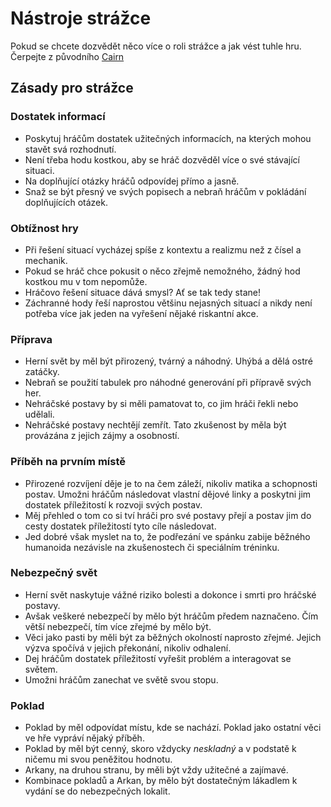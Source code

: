 # Nástroje strážce

Pokud se chcete dozvědět něco více o roli strážce a jak vést tuhle hru. Čerpejte z původního [Cairn](https://cairnrpg.com/second-edition/wardens-guide/)

## Zásady pro strážce

### Dostatek informací

- Poskytuj hráčům dostatek užitečných informacích, na kterých mohou stavět svá rozhodnutí.
- Není třeba hodu kostkou, aby se hráč dozvěděl více o své stávající situaci.
- Na doplňující otázky hráčů odpovídej přímo a jasně.
- Snaž se být přesný ve svých popisech a nebraň hráčům v pokládání doplňujících otázek.

### Obtížnost hry

- Při řešení situací vycházej spíše z kontextu a realizmu než z čísel a mechanik.
- Pokud se hráč chce pokusit o něco zřejmě nemožného, žádný hod kostkou mu v tom nepomůže.
- Hráčovo řešení situace dává smysl? Ať se tak tedy stane!
- Záchranné hody řeší naprostou většinu nejasných situací a nikdy není potřeba více jak jeden na vyřešení nějaké riskantní akce.

### Příprava

- Herní svět by měl být přirozený, tvárný a náhodný. Uhýbá a dělá ostré zatáčky.
- Nebraň se použití tabulek pro náhodné generování při přípravě svých her.
- Nehráčské postavy by si měli pamatovat to, co jim hráči řekli nebo udělali.
- Nehráčské postavy nechtějí zemřít. Tato zkušenost by měla být provázána z jejich zájmy a osobností.

###   Příběh na prvním místě

- Přirozené rozvíjení děje je to na čem záleží, nikoliv matika a schopnosti postav. Umožni hráčům následovat vlastní dějové linky a poskytni jim dostatek příležitostí k rozvoji svých postav. 
- Měj přehled o tom co si tví hráči pro své postavy přejí a postav jim do cesty dostatek příležitostí tyto cíle následovat.
- Jed dobré však myslet na to, že podřezání ve spánku zabije běžného humanoida nezávisle na zkušenostech či speciálním tréninku. 

###   Nebezpečný svět

- Herní svět naskytuje vážné riziko bolesti a dokonce i smrti pro hráčské postavy.
- Avšak veškeré nebezpečí by mělo být hráčům předem naznačeno. Čím větší nebezpečí, tím více zřejmé by mělo být.
- Věci jako pasti by měli být za běžných okolností naprosto zřejmé. Jejich výzva spočívá v jejich překonání, nikoliv odhalení.
- Dej hráčům dostatek příležitostí vyřešit problém a interagovat se světem.
- Umožni hráčům zanechat ve světě svou stopu.

###  Poklad

- Poklad by měl odpovídat místu, kde se nachází. Poklad jako ostatní věci ve hře vypráví nějaký příběh.
- Poklad by měl být cenný, skoro vždycky *neskladný* a v podstatě k ničemu mi svou peněžitou hodnotu.
- Arkany, na druhou stranu, by měli být vždy užitečné a zajímavé.
- Kombinace pokladů a Arkan, by mělo být dostatečným lákadlem k vydání se do nebezpečných lokalit.
